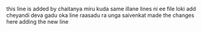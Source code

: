 this line is added by chaitanya
miru kuda same illane lines ni ee file loki add cheyandi
deva gadu oka line raasadu ra unga
saivenkat made the changes here adding the new line
